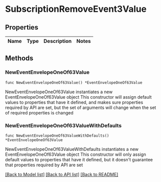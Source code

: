 # SubscriptionRemoveEvent3Value

## Properties

Name | Type | Description | Notes
------------ | ------------- | ------------- | -------------

## Methods

### NewEventEnvelopeOneOf63Value

`func NewEventEnvelopeOneOf63Value() *EventEnvelopeOneOf63Value`

NewEventEnvelopeOneOf63Value instantiates a new EventEnvelopeOneOf63Value object
This constructor will assign default values to properties that have it defined,
and makes sure properties required by API are set, but the set of arguments
will change when the set of required properties is changed

### NewEventEnvelopeOneOf63ValueWithDefaults

`func NewEventEnvelopeOneOf63ValueWithDefaults() *EventEnvelopeOneOf63Value`

NewEventEnvelopeOneOf63ValueWithDefaults instantiates a new EventEnvelopeOneOf63Value object
This constructor will only assign default values to properties that have it defined,
but it doesn't guarantee that properties required by API are set


[[Back to Model list]](../README.md#documentation-for-models) [[Back to API list]](../README.md#documentation-for-api-endpoints) [[Back to README]](../README.md)


